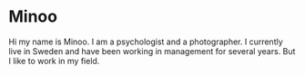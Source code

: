 # Minoo
Hi my name is Minoo. I am a psychologist and a photographer. I currently live in Sweden and have been working in management for several years. But I like to work in my field.
